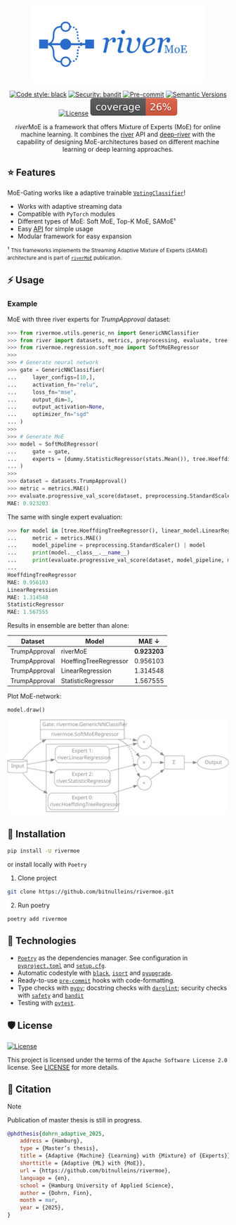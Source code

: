 <div align="center">

<img src="./assets/images/rivermoe.svg" width="400">

<!--
[![Build status](https://github.com/bitnulleins/rivermoe/workflows/build/badge.svg?branch=main&event=push)](https://github.com/bitnulleins/rivermoe/actions?query=workflow%3Abuild) [Dependencies Status](https://github.com/bitnulleins/rivermoe/pulls?utf8=%E2%9C%93&q=is%3Apr%20author%3Aapp%2Fdependabot)
-->

[![Code style: black](https://img.shields.io/badge/code%20style-black-000000.svg)](https://github.com/psf/black)
[![Security: bandit](https://img.shields.io/badge/security-bandit-green.svg)](https://github.com/PyCQA/bandit)
[![Pre-commit](https://img.shields.io/badge/pre--commit-enabled-brightgreen?logo=pre-commit&logoColor=white)](https://github.com/bitnulleins/rivermoe/blob/main/.pre-commit-config.yaml)
[![Semantic Versions](https://img.shields.io/badge/%20%20%F0%9F%93%A6%F0%9F%9A%80-semantic--versions-e10079.svg)](https://github.com/bitnulleins/rivermoe/releases)
[![License](https://img.shields.io/github/license/bitnulleins/rivermoe)](https://github.com/bitnulleins/rivermoe/blob/main/LICENSE)
![Coverage Report](assets/images/coverage.svg)

*river*MoE is a framework that offers Mixture of Experts (MoE) for online machine learning. It combines the [river](https://github.com/online-ml/river) API and [deep-river](https://github.com/online-ml/deepriver) with the capability of designing MoE-architectures based on different machine learning or deep learning approaches.
</div>

## ⭐️ Features

MoE-Gating works like a adaptive trainable [`VotingClassifier`](https://scikit-learn.org/stable/modules/generated/sklearn.ensemble.VotingClassifier.html)!

* Works with adaptive streaming data
* Compatible with `PyTorch` modules
* Different types of MoE: Soft MoE, Top-K MoE, SAMoE¹
* Easy [API](#️-usage) for simple usage
* Modular framework for easy expansion

¹ <small>This frameworks implements the Streaming Adaptive Mixture of Experts (*SAMoE*) architecture and is part of [`riverMoE`](#-citation) publication.</small>

## ⚡️ Usage

### Example

MoE with three river experts for *TrumpApproval* dataset:

```python
>>> from rivermoe.utils.generic_nn import GenericNNClassifier
>>> from river import datasets, metrics, preprocessing, evaluate, tree, linear_model, dummy, stats
>>> from rivermoe.regression.soft_moe import SoftMoERegressor
>>> 
>>> # Generate neural network
>>> gate = GenericNNClassifier(
...     layer_configs=[10,],
...     activation_fn="relu",
...     loss_fn="mse",
...     output_dim=3,
...     output_activation=None,
...     optimizer_fn="sgd"
... )
>>> 
>>> # Generate MoE
>>> model = SoftMoERegressor(
...     gate = gate,
...     experts = [dummy.StatisticRegressor(stats.Mean()), tree.HoeffdingTreeRegressor(), linear_model.LinearRegression()]
... )
>>> 
>>> dataset = datasets.TrumpApproval()
>>> metric = metrics.MAE()
>>> evaluate.progressive_val_score(dataset, preprocessing.StandardScaler() | model, metric)
MAE: 0.923203
```

The same with single expert evaluation:

```python
>>> for model in [tree.HoeffdingTreeRegressor(), linear_model.LinearRegression(), dummy.StatisticRegressor(stats.Mean())]:
...     metric = metrics.MAE()
...     model_pipeline = preprocessing.StandardScaler() | model
...     print(model.__class__.__name__)
...     print(evaluate.progressive_val_score(dataset, model_pipeline, metric))
... 
HoeffdingTreeRegressor
MAE: 0.956103
LinearRegression
MAE: 1.314548
StatisticRegressor
MAE: 1.567555
```

Results in ensemble are better than alone:

Dataset | Model | MAE ↓ |
|---|---|---|
TrumpApproval | riverMoE | **0.923203** |
TrumpApproval | HoeffingTreeRegressor | 0.956103 |
TrumpApproval | LinearRegression | 1.314548 |
TrumpApproval | StatisticRegressor | 1.567555 |

Plot MoE-network:

```python
model.draw()
```

<img src="./assets/images/moe_nn.svg">

## 🚀 Installation

```bash
pip install -U rivermoe
```

or install locally with `Poetry`

1. Clone project

```bash
git clone https://github.com/bitnulleins/rivermoe.git
```

2. Run poetry

```bash
poetry add rivermoe
```

## 🔧 Technologies

- [`Poetry`](https://python-poetry.org/) as the dependencies manager. See configuration in [`pyproject.toml`](https://github.com/bitnulleins/rivermoe/blob/master/pyproject.toml) and [`setup.cfg`](https://github.com/bitnulleins/rivermoe/blob/master/setup.cfg).
- Automatic codestyle with [`black`](https://github.com/psf/black), [`isort`](https://github.com/timothycrosley/isort) and [`pyupgrade`](https://github.com/asottile/pyupgrade).
- Ready-to-use [`pre-commit`](https://pre-commit.com/) hooks with code-formatting.
- Type checks with [`mypy`](https://mypy.readthedocs.io); docstring checks with [`darglint`](https://github.com/terrencepreilly/darglint); security checks with [`safety`](https://github.com/pyupio/safety) and [`bandit`](https://github.com/PyCQA/bandit)
- Testing with [`pytest`](https://docs.pytest.org/en/latest/).

## 🛡 License

[![License](https://img.shields.io/github/license/bitnulleins/rivermoe)](https://github.com/bitnulleins/rivermoe/blob/master/LICENSE)

This project is licensed under the terms of the `Apache Software License 2.0` license. See [LICENSE](https://github.com/bitnulleins/rivermoe/blob/master/LICENSE) for more details.

## 📃 Citation

> [!NOTE]
> Publication of master thesis is still in progress.

```bibtex
@phdthesis{dohrn_adaptive_2025,
	address = {Hamburg},
	type = {Master’s thesis},
	title = {Adaptive {Machine} {Learning} with {Mixture} of {Experts}},
	shorttitle = {Adaptive {ML} with {MoE}},
	url = {https://github.com/bitnulleins/rivermoe},
	language = {en},
	school = {Hamburg University of Applied Science},
	author = {Dohrn, Finn},
	month = mar,
	year = {2025},
}
```
